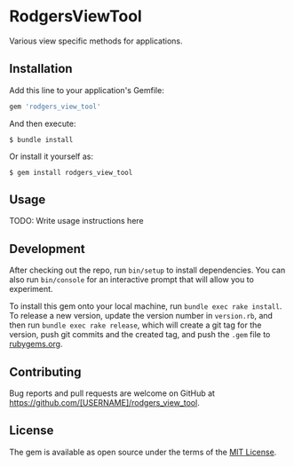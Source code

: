 # RodgersViewTool

Various view specific methods for applications.

## Installation

Add this line to your application's Gemfile:

```ruby
gem 'rodgers_view_tool'
```

And then execute:

    $ bundle install

Or install it yourself as:

    $ gem install rodgers_view_tool

## Usage

TODO: Write usage instructions here

## Development

After checking out the repo, run `bin/setup` to install dependencies. You can also run `bin/console` for an interactive prompt that will allow you to experiment.

To install this gem onto your local machine, run `bundle exec rake install`. To release a new version, update the version number in `version.rb`, and then run `bundle exec rake release`, which will create a git tag for the version, push git commits and the created tag, and push the `.gem` file to [rubygems.org](https://rubygems.org).

## Contributing

Bug reports and pull requests are welcome on GitHub at https://github.com/[USERNAME]/rodgers_view_tool.

## License

The gem is available as open source under the terms of the [MIT License](https://opensource.org/licenses/MIT).
